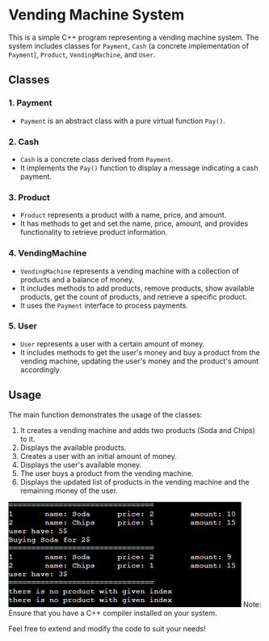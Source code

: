 # Vending Machine System

This is a simple C++ program representing a vending machine system. The system includes classes for `Payment`, `Cash` (a concrete implementation of `Payment`), `Product`, `VendingMachine`, and `User`.

## Classes

### 1. Payment

- `Payment` is an abstract class with a pure virtual function `Pay()`.

### 2. Cash

- `Cash` is a concrete class derived from `Payment`.
- It implements the `Pay()` function to display a message indicating a cash payment.

### 3. Product

- `Product` represents a product with a name, price, and amount.
- It has methods to get and set the name, price, amount, and provides functionality to retrieve product information.

### 4. VendingMachine

- `VendingMachine` represents a vending machine with a collection of products and a balance of money.
- It includes methods to add products, remove products, show available products, get the count of products, and retrieve a specific product.
- It uses the `Payment` interface to process payments.

### 5. User

- `User` represents a user with a certain amount of money.
- It includes methods to get the user's money and buy a product from the vending machine, updating the user's money and the product's amount accordingly.

## Usage

The main function demonstrates the usage of the classes:

1. It creates a vending machine and adds two products (Soda and Chips) to it.
2. Displays the available products.
3. Creates a user with an initial amount of money.
4. Displays the user's available money.
5. The user buys a product from the vending machine.
6. Displays the updated list of products in the vending machine and the remaining money of the user.

<img src="screenshots/screenshot.png">
Note: Ensure that you have a C++ compiler installed on your system.

Feel free to extend and modify the code to suit your needs!
